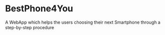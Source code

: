# BestPhone4You
A WebApp which helps the users choosing their next Smartphone through a step-by-step procedure
